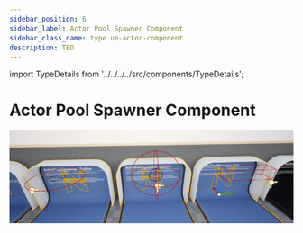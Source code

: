 ```yaml
---
sidebar_position: 6
sidebar_label: Actor Pool Spawner Component
sidebar_class_name: type ue-actor-component
description: TBD
---
```


import TypeDetails from '../../../../src/components/TypeDetails';

# Actor Pool Spawner Component

<TypeDetails icon="ue-actor-component" base="UActorComponent" type="UNActorPoolSpawnerComponent" typeExtra="" headerFile="NexusActorPools/Public/NActorPoolSpawnerComponent.h" />

![UNActorPoolSpawnerComponent](actor-pool-spawner-component.webp)
